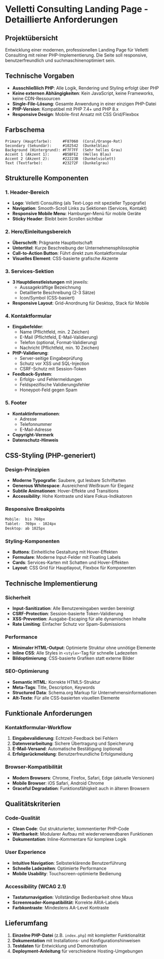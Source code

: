 # Velletti Consulting Landing Page - Detaillierte Anforderungen

## Projektübersicht
Entwicklung einer modernen, professionellen Landing Page für Velletti Consulting mit reiner PHP-Implementierung. Die Seite soll responsive, benutzerfreundlich und suchmaschinenoptimiert sein.

## Technische Vorgaben
- **Ausschließlich PHP**: Alle Logik, Rendering und Styling erfolgt über PHP
- **Keine externen Abhängigkeiten**: Kein JavaScript, keine Frameworks, keine CDN-Ressourcen
- **Single-File-Lösung**: Gesamte Anwendung in einer einzigen PHP-Datei
- **PHP-Version**: Kompatibel mit PHP 7.4+ und PHP 8.x
- **Responsive Design**: Mobile-first Ansatz mit CSS Grid/Flexbox

## Farbschema
```
Primary (Hauptfarbe):     #F87060  (Coral/Orange-Rot)
Secondary (Sekundär):     #102542  (Dunkelblau)
Background (Hintergrund): #F7F7FF  (Sehr helles Grau)
Accent 1 (Akzent 1):      #B5BFE2  (Helles Blau)
Accent 2 (Akzent 2):      #22223B  (Dunkelviolett)
Text (Textfarbe):         #23272F  (Dunkelgrau)
```

## Strukturelle Komponenten

### 1. Header-Bereich
- **Logo**: Velletti Consulting (als Text-Logo mit spezieller Typografie)
- **Navigation**: Smooth-Scroll Links zu Sektionen (Services, Kontakt)
- **Responsive Mobile Menu**: Hamburger-Menü für mobile Geräte
- **Sticky Header**: Bleibt beim Scrollen sichtbar

### 2. Hero/Einleitungsbereich
- **Überschrift**: Prägnante Hauptbotschaft
- **Untertitel**: Kurze Beschreibung der Unternehmensphilosophie
- **Call-to-Action Button**: Führt direkt zum Kontaktformular
- **Visuelles Element**: CSS-basierte grafische Akzente

### 3. Services-Sektion
- **3 Hauptdienstleistungen** mit jeweils:
  - Aussagekräftige Bezeichnung
  - Detaillierte Beschreibung (2-3 Sätze)
  - Icon/Symbol (CSS-basiert)
- **Responsive Layout**: Grid-Anordnung für Desktop, Stack für Mobile

### 4. Kontaktformular
- **Eingabefelder**:
  - Name (Pflichtfeld, min. 2 Zeichen)
  - E-Mail (Pflichtfeld, E-Mail-Validierung)
  - Telefon (optional, Format-Validierung)
  - Nachricht (Pflichtfeld, min. 10 Zeichen)
- **PHP-Validierung**:
  - Server-seitige Eingabeprüfung
  - Schutz vor XSS und SQL-Injection
  - CSRF-Schutz mit Session-Token
- **Feedback-System**:
  - Erfolgs- und Fehlermeldungen
  - Feldspezifische Validierungsfehler
  - Honeypot-Feld gegen Spam

### 5. Footer
- **Kontaktinformationen**:
  - Adresse
  - Telefonnummer
  - E-Mail-Adresse
- **Copyright-Vermerk**
- **Datenschutz-Hinweis**

## CSS-Styling (PHP-generiert)

### Design-Prinzipien
- **Moderne Typografie**: Saubere, gut lesbare Schriftarten
- **Generous Whitespace**: Ausreichend Weißraum für Eleganz
- **Subtile Animationen**: Hover-Effekte und Transitions
- **Accessibility**: Hohe Kontraste und klare Fokus-Indikatoren

### Responsive Breakpoints
```css
Mobile:  bis 768px
Tablet:  769px - 1024px
Desktop: ab 1025px
```

### Styling-Komponenten
- **Buttons**: Einheitliche Gestaltung mit Hover-Effekten
- **Formulare**: Moderne Input-Felder mit Floating Labels
- **Cards**: Services-Karten mit Schatten und Hover-Effekten
- **Layout**: CSS Grid für Hauptlayout, Flexbox für Komponenten

## Technische Implementierung

### Sicherheit
- **Input-Sanitization**: Alle Benutzereingaben werden bereinigt
- **CSRF-Protection**: Session-basierte Token-Validierung
- **XSS-Prevention**: Ausgabe-Escaping für alle dynamischen Inhalte
- **Rate Limiting**: Einfacher Schutz vor Spam-Submissions

### Performance
- **Minimaler HTML-Output**: Optimierte Struktur ohne unnötige Elemente
- **Inline CSS**: Alle Styles in `<style>`-Tag für schnelle Ladezeiten
- **Bildoptimierung**: CSS-basierte Grafiken statt externe Bilder

### SEO-Optimierung
- **Semantic HTML**: Korrekte HTML5-Struktur
- **Meta-Tags**: Title, Description, Keywords
- **Structured Data**: Schema.org Markup für Unternehmensinformationen
- **Alt-Texte**: Für alle CSS-basierten visuellen Elemente

## Funktionale Anforderungen

### Kontaktformular-Workflow
1. **Eingabevalidierung**: Echtzeit-Feedback bei Fehlern
2. **Datenverarbeitung**: Sichere Übertragung und Speicherung
3. **E-Mail-Versand**: Automatische Bestätigung (optional)
4. **Erfolgsrückmeldung**: Benutzerfreundliche Erfolgsmeldung

### Browser-Kompatibilität
- **Modern Browsers**: Chrome, Firefox, Safari, Edge (aktuelle Versionen)
- **Mobile Browser**: iOS Safari, Android Chrome
- **Graceful Degradation**: Funktionsfähigkeit auch in älteren Browsern

## Qualitätskriterien

### Code-Qualität
- **Clean Code**: Gut strukturierter, kommentierter PHP-Code
- **Wartbarkeit**: Modularer Aufbau mit wiederverwendbaren Funktionen
- **Dokumentation**: Inline-Kommentare für komplexe Logik

### User Experience
- **Intuitive Navigation**: Selbsterklärende Benutzerführung
- **Schnelle Ladezeiten**: Optimierte Performance
- **Mobile Usability**: Touchscreen-optimierte Bedienung

### Accessibility (WCAG 2.1)
- **Tastaturnavigation**: Vollständige Bedienbarkeit ohne Maus
- **Screenreader-Kompatibilität**: Korrekte ARIA-Labels
- **Farbkontraste**: Mindestens AA-Level Kontraste

## Lieferumfang
1. **Einzelne PHP-Datei** (z.B. `index.php`) mit kompletter Funktionalität
2. **Dokumentation** mit Installations- und Konfigurationshinweisen
3. **Testdaten** für Entwicklung und Demonstration
4. **Deployment-Anleitung** für verschiedene Hosting-Umgebungen